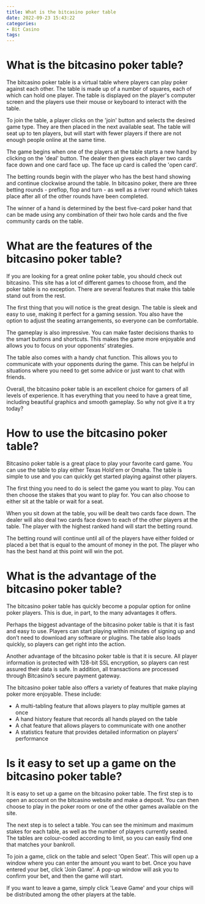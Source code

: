 ```yaml
---
title: What is the bitcasino poker table 
date: 2022-09-23 15:43:22
categories:
- Bit Casino
tags:
---
```



#  What is the bitcasino poker table? 

The bitcasino poker table is a virtual table where players can play poker against each other. The table is made up of a number of squares, each of which can hold one player. The table is displayed on the player's computer screen and the players use their mouse or keyboard to interact with the table.

To join the table, a player clicks on the 'join' button and selects the desired game type. They are then placed in the next available seat. The table will seat up to ten players, but will start with fewer players if there are not enough people online at the same time.

The game begins when one of the players at the table starts a new hand by clicking on the 'deal' button. The dealer then gives each player two cards face down and one card face up. The face up card is called the 'open card'.

The betting rounds begin with the player who has the best hand showing and continue clockwise around the table. In bitcasino poker, there are three betting rounds - preflop, flop and turn - as well as a river round which takes place after all of the other rounds have been completed.

The winner of a hand is determined by the best five-card poker hand that can be made using any combination of their two hole cards and the five community cards on the table.

#  What are the features of the bitcasino poker table? 

If you are looking for a great online poker table, you should check out bitcasino. This site has a lot of different games to choose from, and the poker table is no exception. There are several features that make this table stand out from the rest.

The first thing that you will notice is the great design. The table is sleek and easy to use, making it perfect for a gaming session. You also have the option to adjust the seating arrangements, so everyone can be comfortable.

The gameplay is also impressive. You can make faster decisions thanks to the smart buttons and shortcuts. This makes the game more enjoyable and allows you to focus on your opponents’ strategies.

The table also comes with a handy chat function. This allows you to communicate with your opponents during the game. This can be helpful in situations where you need to get some advice or just want to chat with friends.

Overall, the bitcasino poker table is an excellent choice for gamers of all levels of experience. It has everything that you need to have a great time, including beautiful graphics and smooth gameplay. So why not give it a try today?

#  How to use the bitcasino poker table? 

Bitcasino poker table is a great place to play your favorite card game. You can use the table to play either Texas Hold'em or Omaha. The table is simple to use and you can quickly get started playing against other players.

The first thing you need to do is select the game you want to play. You can then choose the stakes that you want to play for. You can also choose to either sit at the table or wait for a seat.

When you sit down at the table, you will be dealt two cards face down. The dealer will also deal two cards face down to each of the other players at the table. The player with the highest ranked hand will start the betting round.

The betting round will continue until all of the players have either folded or placed a bet that is equal to the amount of money in the pot. The player who has the best hand at this point will win the pot.

#  What is the advantage of the bitcasino poker table? 

The bitcasino poker table has quickly become a popular option for online poker players. This is due, in part, to the many advantages it offers.

Perhaps the biggest advantage of the bitcasino poker table is that it is fast and easy to use. Players can start playing within minutes of signing up and don’t need to download any software or plugins. The table also loads quickly, so players can get right into the action.

Another advantage of the bitcasino poker table is that it is secure. All player information is protected with 128-bit SSL encryption, so players can rest assured their data is safe. In addition, all transactions are processed through Bitcasino’s secure payment gateway.

The bitcasino poker table also offers a variety of features that make playing poker more enjoyable. These include:

- A multi-tabling feature that allows players to play multiple games at once
- A hand history feature that records all hands played on the table
- A chat feature that allows players to communicate with one another
- A statistics feature that provides detailed information on players’ performance

#  Is it easy to set up a game on the bitcasino poker table?

It is easy to set up a game on the bitcasino poker table. The first step is to open an account on the bitcasino website and make a deposit. You can then choose to play in the poker room or one of the other games available on the site.

The next step is to select a table. You can see the minimum and maximum stakes for each table, as well as the number of players currently seated. The tables are colour-coded according to limit, so you can easily find one that matches your bankroll.

To join a game, click on the table and select 'Open Seat'. This will open up a window where you can enter the amount you want to bet. Once you have entered your bet, click 'Join Game'. A pop-up window will ask you to confirm your bet, and then the game will start.

If you want to leave a game, simply click 'Leave Game' and your chips will be distributed among the other players at the table.